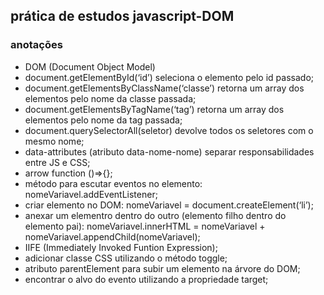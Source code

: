 ## prática de estudos javascript-DOM

### anotações
- DOM (Document Object Model)
- document.getElementById(‘id’) seleciona o elemento pelo id passado;
- document.getElementsByClassName(‘classe’) retorna um array dos elementos pelo nome da classe passada;
- document.getElementsByTagName(‘tag’) retorna um array dos elementos pelo nome da tag passada; 
- document.querySelectorAll(seletor) devolve todos os seletores com o mesmo nome; 
- data-attributes (atributo data-nome-nome) separar responsabilidades entre JS e CSS;
- arrow function ()=>{};
- método para escutar eventos no elemento: nomeVariavel.addEventListener; 
- criar elemento no DOM: nomeVariavel = document.createElement(‘li’); 
- anexar um elementro dentro do outro (elemento filho dentro do elemento pai): nomeVariavel.innerHTML = nomeVariavel + nomeVariavel.appendChild(nomeVariavel);
- IIFE (Immediately Invoked Funtion Expression);
- adicionar classe CSS utilizando o método toggle;
- atributo parentElement para subir um elemento na árvore do DOM; 
- encontrar o alvo do evento utilizando a propriedade target;


